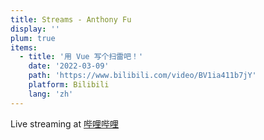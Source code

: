 ```yaml
---
title: Streams - Anthony Fu
display: ''
plum: true
items:
  - title: '用 Vue 写个扫雷吧！'
    date: '2022-03-09'
    path: 'https://www.bilibili.com/video/BV1ia411b7jY'
    platform: Bilibili
    lang: 'zh'
---
```


<SubNav />

<div slide-enter>

<div i-ri:vidicon-2-line mr2 />
<span op50>Live streaming at <a href="https://space.bilibili.com/668380" target="_blank">哔哩哔哩</a></span>

</div>

<ListPosts :posts="frontmatter.items.reverse()" />
